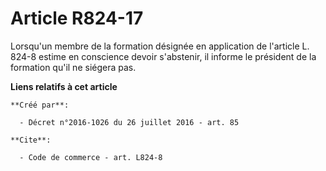 # Article R824-17

Lorsqu'un membre de la formation désignée en application de l'article L. 824-8 estime en conscience devoir s'abstenir, il
informe le président de la formation qu'il ne siégera pas.

**Liens relatifs à cet article**

	**Créé par**:

	  - Décret n°2016-1026 du 26 juillet 2016 - art. 85

	**Cite**:

	  - Code de commerce - art. L824-8

